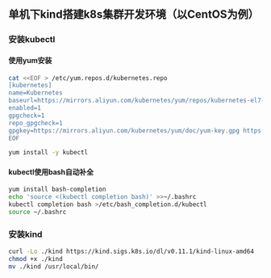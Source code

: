 ## 单机下kind搭建k8s集群开发环境（以CentOS为例）

### 安装kubectl
#### 使用yum安装
```bash
cat <<EOF > /etc/yum.repos.d/kubernetes.repo
[kubernetes]
name=Kubernetes
baseurl=https://mirrors.aliyun.com/kubernetes/yum/repos/kubernetes-el7-x86_64/
enabled=1
gpgcheck=1
repo_gpgcheck=1
gpgkey=https://mirrors.aliyun.com/kubernetes/yum/doc/yum-key.gpg https://mirrors.aliyun.com/kubernetes/yum/doc/rpm-package-key.gpg
EOF

yum install -y kubectl
```

#### kubectl使用bash自动补全
```bash
yum install bash-completion
echo 'source <(kubectl completion bash)' >>~/.bashrc
kubectl completion bash >/etc/bash_completion.d/kubectl
source ~/.bashrc
```

### 安装kind
```bash
curl -Lo ./kind https://kind.sigs.k8s.io/dl/v0.11.1/kind-linux-amd64
chmod +x ./kind
mv ./kind /usr/local/bin/
```
